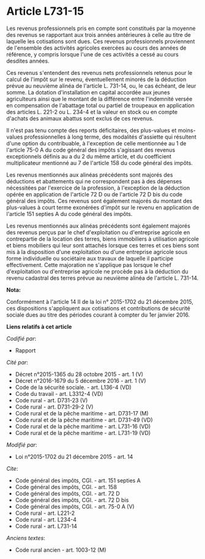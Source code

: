# Article L731-15

Les revenus professionnels pris en compte sont constitués par la moyenne des revenus se rapportant aux trois années
antérieures à celle au titre de laquelle les cotisations sont dues. Ces revenus professionnels proviennent de l'ensemble des
activités agricoles exercées au cours des années de référence, y compris lorsque l'une de ces activités a cessé au cours
desdites années. 

Ces revenus s'entendent des revenus nets professionnels retenus pour le calcul de l'impôt sur le revenu, éventuellement
minorés de la déduction prévue au neuvième alinéa de l'article L. 731-14, ou, le cas échéant, de leur somme. La dotation
d'installation en capital accordée aux jeunes agriculteurs ainsi que le montant de la différence entre l'indemnité versée en
compensation de l'abattage total ou partiel de troupeaux en application des articles L. 221-2 ou L. 234-4 et la valeur en
stock ou en compte d'achats des animaux abattus sont exclus de ces revenus. 

Il n'est pas tenu compte des reports déficitaires, des plus-values et moins-values professionnelles à long terme, des
modalités d'assiette qui résultent d'une option du contribuable, à l'exception de celle mentionnée au 1 de l'article 75-0 A
du code général des impôts s'agissant des revenus exceptionnels définis au a du 2 du même article, et du coefficient
multiplicateur mentionné au 7 de l'article 158 du code général des impôts. 

Les revenus mentionnés aux alinéas précédents sont majorés des déductions et abattements qui ne correspondent pas à des
dépenses nécessitées par l'exercice de la profession, à l'exception de la déduction opérée en application de l'article 72 D
ou de l'article 72 D bis du code général des impôts. Ces revenus sont également majorés du montant des plus-values à court
terme exonérées d'impôt sur le revenu en application de l'article 151 septies A du code général des impôts. 

Les revenus mentionnés aux alinéas précédents sont également majorés des revenus perçus par le chef d'exploitation ou
d'entreprise agricole en contrepartie de la location des terres, biens immobiliers à utilisation agricole et biens mobiliers
qui leur sont attachés lorsque ces terres et ces biens sont mis à la disposition d'une exploitation ou d'une entreprise
agricole sous forme individuelle ou sociétaire aux travaux de laquelle il participe effectivement. Cette majoration ne
s'applique pas lorsque le chef d'exploitation ou d'entreprise agricole ne procède pas à la déduction du revenu cadastral des
terres prévue au neuvième alinéa de l'article L. 731-14.

**Nota:**

Conformément à l'article 14 II de la loi n° 2015-1702 du 21 décembre 2015, ces dispositions s'appliquent aux cotisations et
contributions de sécurité sociale dues au titre des périodes courant à compter du 1er janvier 2016.

**Liens relatifs à cet article**

_Codifié par_:

  - Rapport

_Cité par_:

  - Décret n°2015-1365 du 28 octobre 2015 - art. 1 (V)
  - Décret n°2016-1679 du 5 décembre 2016 - art. 1 (V)
  - Code de la sécurité sociale. - art. L136-4 (VD)
  - Code du travail - art. L3312-4 (VD)
  - Code rural - art. D731-23 (V)
  - Code rural - art. D731-29-2 (V)
  - Code rural et de la pêche maritime - art. D731-17 (M)
  - Code rural et de la pêche maritime - art. D731-49 (VD)
  - Code rural et de la pêche maritime - art. L731-16 (VD)
  - Code rural et de la pêche maritime - art. L731-19 (VD)

_Modifié par_:

  - Loi n°2015-1702 du 21 décembre 2015 - art. 14

_Cite_:

  - Code général des impôts, CGI. - art. 151 septies A
  - Code général des impôts, CGI. - art. 158
  - Code général des impôts, CGI. - art. 72 D
  - Code général des impôts, CGI. - art. 72 D bis
  - Code général des impôts, CGI. - art. 75-0 A (V)
  - Code rural - art. L221-2
  - Code rural - art. L234-4
  - Code rural - art. L731-14

_Anciens textes_:

  - Code rural ancien - art. 1003-12 (M)
